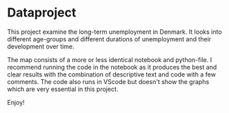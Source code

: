 # Dataproject

This project examine the long-term unemployment in Denmark. It looks into different age-groups and different durations of unemployment and their development over time. 

The map consists of a more or less identical notebook and python-file. I recommend running the code in the notebook as it produces the best and clear results with the combination of descriptive text and code with a few comments. The code also runs in VScode but doesn't show the graphs which are very essential in this project.

Enjoy!
